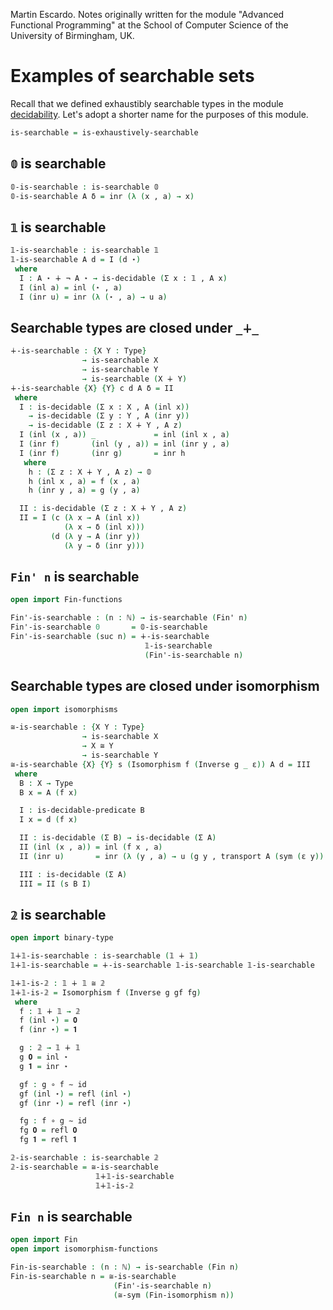 
Martin Escardo.
Notes originally written for the module "Advanced Functional Programming"
at the School of Computer Science of the University of Birmingham, UK.


<!--
```agda
{-# OPTIONS --without-K --safe #-}

module searchability where

open import prelude
open import negation
open import decidability
```
-->
# Examples of searchable sets

Recall that we defined exhaustibly searchable types in the module [decidability](decidability.lagda.md). Let's adopt a shorter name for the purposes of this module.
```agda
is-searchable = is-exhaustively-searchable
```

## `𝟘` is searchable

```agda
𝟘-is-searchable : is-searchable 𝟘
𝟘-is-searchable A δ = inr (λ (x , a) → x)
```

## `𝟙` is searchable

```agda
𝟙-is-searchable : is-searchable 𝟙
𝟙-is-searchable A d = I (d ⋆)
 where
  I : A ⋆ ∔ ¬ A ⋆ → is-decidable (Σ x ꞉ 𝟙 , A x)
  I (inl a) = inl (⋆ , a)
  I (inr u) = inr (λ (⋆ , a) → u a)
```

## Searchable types are closed under `_∔_`

```agda
∔-is-searchable : {X Y : Type}
                → is-searchable X
                → is-searchable Y
                → is-searchable (X ∔ Y)
∔-is-searchable {X} {Y} c d A δ = II
 where
  I : is-decidable (Σ x ꞉ X , A (inl x))
    → is-decidable (Σ y ꞉ Y , A (inr y))
    → is-decidable (Σ z ꞉ X ∔ Y , A z)
  I (inl (x , a)) _             = inl (inl x , a)
  I (inr f)       (inl (y , a)) = inl (inr y , a)
  I (inr f)       (inr g)       = inr h
   where
    h : (Σ z ꞉ X ∔ Y , A z) → 𝟘
    h (inl x , a) = f (x , a)
    h (inr y , a) = g (y , a)

  II : is-decidable (Σ z ꞉ X ∔ Y , A z)
  II = I (c (λ x → A (inl x))
            (λ x → δ (inl x)))
         (d (λ y → A (inr y))
            (λ y → δ (inr y)))
```

## `Fin' n` is searchable

```agda
open import Fin-functions

Fin'-is-searchable : (n : ℕ) → is-searchable (Fin' n)
Fin'-is-searchable 0       = 𝟘-is-searchable
Fin'-is-searchable (suc n) = ∔-is-searchable
                              𝟙-is-searchable
                              (Fin'-is-searchable n)
```

## Searchable types are closed under isomorphism

```agda
open import isomorphisms

≅-is-searchable : {X Y : Type}
                → is-searchable X
                → X ≅ Y
                → is-searchable Y
≅-is-searchable {X} {Y} s (Isomorphism f (Inverse g _ ε)) A d = III
 where
  B : X → Type
  B x = A (f x)

  I : is-decidable-predicate B
  I x = d (f x)

  II : is-decidable (Σ B) → is-decidable (Σ A)
  II (inl (x , a)) = inl (f x , a)
  II (inr u)       = inr (λ (y , a) → u (g y , transport A (sym (ε y)) a))

  III : is-decidable (Σ A)
  III = II (s B I)
```

## `𝟚` is searchable

```agda
open import binary-type

𝟙∔𝟙-is-searchable : is-searchable (𝟙 ∔ 𝟙)
𝟙∔𝟙-is-searchable = ∔-is-searchable 𝟙-is-searchable 𝟙-is-searchable

𝟙∔𝟙-is-𝟚 : 𝟙 ∔ 𝟙 ≅ 𝟚
𝟙∔𝟙-is-𝟚 = Isomorphism f (Inverse g gf fg)
 where
  f : 𝟙 ∔ 𝟙 → 𝟚
  f (inl ⋆) = 𝟎
  f (inr ⋆) = 𝟏

  g : 𝟚 → 𝟙 ∔ 𝟙
  g 𝟎 = inl ⋆
  g 𝟏 = inr ⋆

  gf : g ∘ f ∼ id
  gf (inl ⋆) = refl (inl ⋆)
  gf (inr ⋆) = refl (inr ⋆)

  fg : f ∘ g ∼ id
  fg 𝟎 = refl 𝟎
  fg 𝟏 = refl 𝟏

𝟚-is-searchable : is-searchable 𝟚
𝟚-is-searchable = ≅-is-searchable
                   𝟙∔𝟙-is-searchable
                   𝟙∔𝟙-is-𝟚
```

## `Fin n` is searchable

```agda
open import Fin
open import isomorphism-functions

Fin-is-searchable : (n : ℕ) → is-searchable (Fin n)
Fin-is-searchable n = ≅-is-searchable
                       (Fin'-is-searchable n)
                       (≅-sym (Fin-isomorphism n))
```
